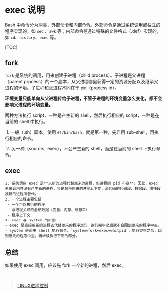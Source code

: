 # exec 说明

Bash 中命令分为两类，外部命令和内部命令。外部命令是通过系统调用或独立的程序实现的，如 `sed` 、`awk` 等；内部命令是通过特殊的文件格式（.def）实现的，如 `cd`、`history`、`exec` 等。

[TOC]

## fork

`fork` 是系统的调用，用来创建子进程（child process）。子进程是父进程（parent prpcess）的一个副本，从父进程哪里获得一定的资源分配以及继承父进程的环境。子进程和父进程不同在于 pid（process id）。

**环境变量只能单向从父进程传给子进程，不管子进程的环境变量怎么变化，都不会影响父进程的环境变量。**

两种方法执行 script，一种是产生新的 shell，然后执行相应的 script，一种是在当前的 shell 中执行。

​	1. 一般（.sh）脚本，使用 `#!/bin/bash`，就是第一种，先启用 sub-shell，再执行相应的命令。

​	2. 另一种（source、exec），不会产生新的 shell，而是在当前的 shell 下执行命令。

## exec

 	1. 系统调用 exec 是**以新的进程代替原来的进程，但进程的 pid 不变**。因此，exec 系统调用并没有产生新的进程，只是替换原来的进程上下文，源代码的代码段、数据段、堆栈段被新的进程所替代。
 	2. 一个进程主要包括
     - 一个可以执行的程序
     - 与进程关联的全部数据（变量、内存、缓存区）
     - 程序上下文
	3. exec 与 system 的区别
    - exec 是直接用新的进程去代替原来的程序远行，运行完毕之后就不会回到原来的程序中去。
    - system 是调用 shell 执行命令，`system=fork+exec+waitpid`，执行完毕之后，回到原先的程序中去，再继续执行下面的部分。

## 总结

如果使用 exec 调用，应该先 fork 一个新的进程，然后 exec。

<br/>

> [LINUX进程控制]( https://blog.csdn.net/qq_33832591/article/details/52273988 )

